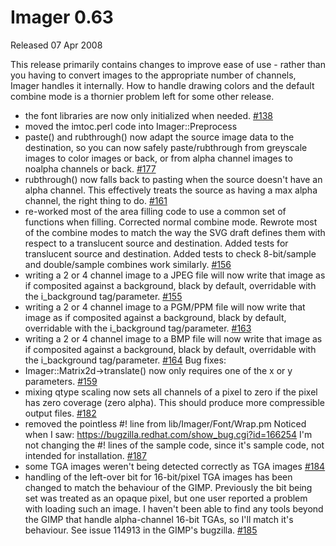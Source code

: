 # Imager 0.63

Released 07 Apr 2008

This release primarily contains changes to improve ease of use - rather than you having to convert images to the appropriate number of channels, Imager handles it internally. How to handle drawing colors and the default combine mode is a thornier problem left for some other release.
- the font libraries are now only initialized when needed. [#138](https://github.com/tonycoz/imager/issues/138)
- moved the imtoc.perl code into Imager::Preprocess
- paste() and rubthrough() now adapt the source image data to the destination, so you can now safely paste/rubthrough from greyscale images to color images or back, or from alpha channel images to noalpha channels or back. [#177](https://github.com/tonycoz/imager/issues/177)
- rubthrough() now falls back to pasting when the source doesn't have an alpha channel. This effectively treats the source as having a max alpha channel, the right thing to do. [#161](https://github.com/tonycoz/imager/issues/161)
- re-worked most of the area filling code to use a common set of functions when filling. Corrected normal combine mode. Rewrote most of the combine modes to match the way the SVG draft defines them with respect to a translucent source and destination. Added tests for translucent source and destination. Added tests to check 8-bit/sample and double/sample combines work similarly. [#156](https://github.com/tonycoz/imager/issues/156)
- writing a 2 or 4 channel image to a JPEG file will now write that image as if composited against a background, black by default, overridable with the i_background tag/parameter. [#155](https://github.com/tonycoz/imager/issues/155)
- writing a 2 or 4 channel image to a PGM/PPM file will now write that image as if composited against a background, black by default, overridable with the i_background tag/parameter. [#163](https://github.com/tonycoz/imager/issues/163)
- writing a 2 or 4 channel image to a BMP file will now write that image as if composited against a background, black by default, overridable with the i_background tag/parameter. [#164](https://github.com/tonycoz/imager/issues/164)
Bug fixes:
- Imager::Matrix2d->translate() now only requires one of the x or y parameters. [#159](https://github.com/tonycoz/imager/issues/159)
- mixing qtype scaling now sets all channels of a pixel to zero if the pixel has zero coverage (zero alpha). This should produce more compressible output files. [#182](https://github.com/tonycoz/imager/issues/182)
- removed the pointless #! line from lib/Imager/Font/Wrap.pm Noticed when I saw: https://bugzilla.redhat.com/show_bug.cgi?id=166254 I'm not changing the #! lines of the sample code, since it's sample code, not intended for installation. [#187](https://github.com/tonycoz/imager/issues/187)
- some TGA images weren't being detected correctly as TGA images [#184](https://github.com/tonycoz/imager/issues/184)
- handling of the left-over bit for 16-bit/pixel TGA images has been changed to match the behaviour of the GIMP. Previously the bit being set was treated as an opaque pixel, but one user reported a problem with loading such an image. I haven't been able to find any tools beyond the GIMP that handle alpha-channel 16-bit TGAs, so I'll match it's behaviour. See issue 114913 in the GIMP's bugzilla. [#185](https://github.com/tonycoz/imager/issues/185)